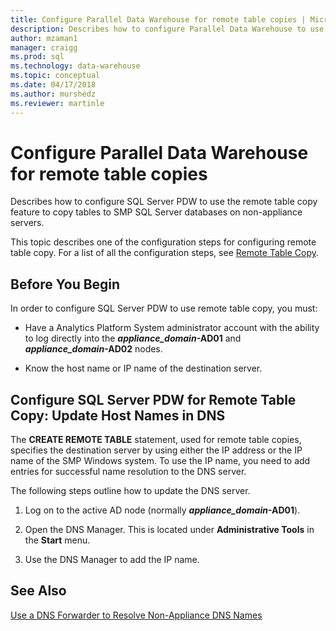 ```yaml
---
title: Configure Parallel Data Warehouse for remote table copies | Microsoft Docs
description: Describes how to configure Parallel Data Warehouse to use the remote table copy feature to copy tables to SMP SQL Server databases on non-appliance servers.
author: mzaman1 
manager: craigg
ms.prod: sql
ms.technology: data-warehouse
ms.topic: conceptual
ms.date: 04/17/2018
ms.author: murshedz
ms.reviewer: martinle
---
```


# Configure Parallel Data Warehouse for remote table copies
Describes how to configure SQL Server PDW to use the remote table copy feature to copy tables to SMP SQL Server databases on non-appliance servers.  
  
This topic describes one of the configuration steps for configuring remote table copy. For a list of all the configuration steps, see [Remote Table Copy](remote-table-copy.md).  
  
## Before You Begin  
In order to configure SQL Server PDW to use remote table copy, you must:  
  
-   Have a Analytics Platform System administrator account with the ability to log directly into the ***appliance_domain*-AD01** and ***appliance_domain*-AD02** nodes.  
  
-   Know the host name or IP name of the destination server.  
  
## <a name="HowToPDW"></a>Configure SQL Server PDW for Remote Table Copy: Update Host Names in DNS  
The **CREATE REMOTE TABLE** statement, used for remote table copies, specifies the destination server by using either the IP address or the IP name of the SMP Windows system. To use the IP name, you need to add entries for successful name resolution to the DNS server.  
  
The following steps outline how to update the DNS server.  
  
1.  Log on to the active AD node (normally ***appliance_domain*-AD01**).  
  
2.  Open the DNS Manager. This is located under **Administrative Tools** in the **Start** menu.  
  
3.  Use the DNS Manager to add the IP name.  
  
## See Also  
<!-- MISSING LINKS 
[Common Metadata Query Examples &#40;SQL Server PDW&#41;](../sqlpdw/common-metadata-query-examples-sql-server-pdw.md)  
-->
[Use a DNS Forwarder to Resolve Non-Appliance DNS Names](use-a-dns-forwarder-to-resolve-non-appliance-dns-names.md)  
<!-- MISSING LINKS 
[Security - Configure Domain Trusts &#40;SQL Server PDW&#41;](../sqlpdw/security-configure-domain-trusts-sql-server-pdw.md)  
-->
  
